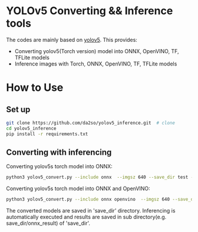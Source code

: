 # YOLOv5 Converting && Inference tools

The codes are mainly based on [yolov5](https://github.com/ultralytics/yolov5). 
This provides:
- Converting yolov5(Torch version) model into ONNX, OpenVINO, TF, TFLite models
- Inference images with Torch, ONNX, OpenVINO, TF, TFLite models



# How to Use

## Set up

```bash
git clone https://github.com/da2so/yolov5_inference.git  # clone
cd yolov5_inference
pip install -r requirements.txt 
```

## Converting with inferencing

Converting yolov5s torch model into ONNX:

```bash
python3 yolov5_convert.py --include onnx  --imgsz 640 --save_dir test --model_name yolov5s
```
Converting yolov5s torch model into ONNX and OpenVINO:

```bash
python3 yolov5_convert.py --include onnx openvino  --imgsz 640 --save_dir test --model_name yolov5s
```

The converted models are saved in 'save_dir' directory. Inferencing is automatically executed and results are saved in sub directory(e.g. save_dir/onnx_result) of 'save_dir'.